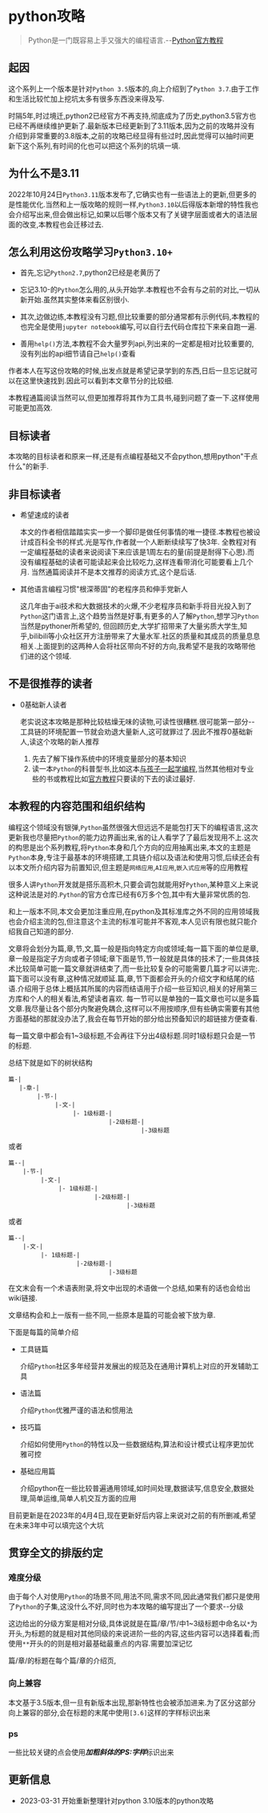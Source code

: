 # python攻略

> Python是一门既容易上手又强大的编程语言.--[Python官方教程](https://docs.python.org/3/tutorial/)

## 起因

这个系列上一个版本是针对`Python 3.5`版本的,向上介绍到了`Python 3.7`.由于工作和生活比较忙加上挖坑太多有很多东西没来得及写.

时隔5年,时过境迁,python2已经官方不再支持,彻底成为了历史,python3.5官方也已经不再继续维护更新了.最新版本已经更新到了3.11版本,因为之前的攻略并没有介绍到非常重要的3.8版本,之前的攻略已经显得有些过时,因此觉得可以抽时间更新下这个系列,有时间的化也可以把这个系列的坑填一填.

## 为什么不是3.11

2022年10月24日`Python3.11`版本发布了,它确实也有一些语法上的更新,但更多的是性能优化.当然和上一版攻略的规则一样,`Python3.10`以后得版本新增的特性我也会介绍写出来,但会做出标记,如果以后哪个版本又有了关键字层面或者大的语法层面的改变,本教程也会迁移过去.

## 怎么利用这份攻略学习`Python3.10+`

+ 首先,忘记`Python2.7`,python2已经是老黄历了

+ 忘记3.10-的`Python`怎么用的,从头开始学.本教程也不会有与之前的对比,一切从新开始.虽然其实整体来看区别很小.

+ 其次,边做边练,本教程没有习题,但比较重要的部分通常都有示例代码,本教程的也完全是使用`jupyter notebook`编写,可以自行去代码仓库拉下来亲自跑一遍.

+ 善用`help()`方法,本教程不会大量罗列api,列出来的一定都是相对比较重要的,没有列出的api细节请自己`help()`查看

作者本人在写这份攻略的时候,出发点就是希望记录学到的东西,日后一旦忘记就可以在这里快速找到.因此可以看到本文章节分的比较细.

本教程通篇阅读当然可以,但更加推荐将其作为工具书,碰到问题了查一下.这样使用可能更加高效.

## 目标读者

本攻略的目标读者和原来一样,还是有点编程基础又不会python,想用python"干点什么"的新手.

## 非目标读者

+ 希望速成的读者

    本文的作者相信踏踏实实一步一个脚印是做任何事情的唯一捷径.本教程也被设计成百科全书的样式.光是写作,作者就一个人断断续续写了快3年.
    全教程对有一定编程基础的读者来说阅读下来应该是1周左右的量(前提是耐得下心思).而没有编程基础的读者可能读起来会比较吃力,这样连看带消化可能要看上几个月.
    当然通篇阅读并不是本文推荐的阅读方式,这个是后话.

+ 其他语言编程习惯"根深蒂固"的老程序员和伸手党新人

    这几年由于ai技术和大数据技术的火爆,不少老程序员和新手将目光投入到了`Python`这门语言上,这个趋势当然是好事,有更多的人了解`Python`,想学习`Python`当然是pythoner所希望的,
    但回顾历史,大学扩招带来了大量劣质大学生,知乎,bilibili等小众社区开方注册带来了大量水军.社区的质量和其成员的质量息息相关.上面提到的这两种人会将社区带向不好的方向,我希望不是我的攻略带他们进的这个领域.

## 不是很推荐的读者

+ 0基础新人读者

    老实说这本攻略是那种比较枯燥无味的读物,可读性很糟糕.很可能第一部分--工具链的环境配置一节就会劝退大量新人,这可就罪过了.因此不推荐0基础新人,读这个攻略的新人推荐
    1. 先去了解下操作系统中的环境变量部分的基本知识
    2. 读一本`Python`的科普型书,比如这本[与孩子一起学编程](http://www.ituring.com.cn/book/103),当然其他相对专业些的书或教程比如[官方教程](https://docs.python.org/3/tutorial)只要读的下去的读过最好.

## 本教程的内容范围和组织结构

编程这个领域没有银弹,`Python`虽然很强大但远远不是能包打天下的编程语言,这次更新我也尽量把`Python`的能力边界画出来,省的让人看学了了最后发现用不上.这次的构思是出个系列教程,将`Python`本身和几个方向的应用抽离出来,本文的主题是`Python`本身,专注于最基本的环境搭建,工具链介绍以及语法和使用习惯,后续还会有以本文所介绍内容为前置知识,但主题是`网络应用`,`AI应用`,`嵌入式应用`等的应用教程

很多人讲`Python`开发就是搭乐高积木,只要会调包就能用好`Python`,某种意义上来说这种说法是对的.`Python`的官方仓库已经有6万多个包,其中有大量非常优质的包.

和上一版本不同,本文会更加注重应用,在python及其标准库之外不同的应用领域我也会介绍主流的包,但注意这个主流的标准可能并不客观,本人见识有限也就只能介绍我自己知道的部分.

文章将会划分为篇,章,节,文,篇一般是指向特定方向或领域;每一篇下面的单位是章,章一般是指定子方向或者子领域;章下面是节,节一般就是具体的技术了;一些具体技术比较简单可能一篇文章就讲结束了,而一些比较复杂的可能需要几篇才可以讲完;.篇下面可以没有章,这种情况就顺延.篇,章,节下面都会开头的介绍文字和结尾的结语.介绍用于总体上概括其所属的内容而结语用于介绍一些豆知识,相关的好用第三方库和个人的相关看法,希望读者喜欢.
每一节可以是单独的一篇文章也可以是多篇文章.我尽量让各个部分内聚避免耦合,这样可以不用按顺序,但有些确实需要有其他方面基础的那就没办法了,我会在每节开始的部分给出预备知识的超链接方便查看.

每一篇文章中都会有1~3级标题,不会再往下分出4级标题.同时1级标题只会是一节的标题.

总结下就是如下的树状结构

```shell
篇-|
   |-章-|
        |-节-|
             |-文-|
                  |- 1级标题-|
                            |-2级标题-|
                                     |-3级标题
```

或者

```shell
篇--|
    |-节-|
         |-文-|
              |- 1级标题-|
                        |-2级标题-|
                                 |-3级标题
```

或者

```shell
篇--|
    |-文-|
         |- 1级标题-|
                   |-2级标题-|
                            |-3级标题
```

在文末会有一个术语表附录,将文中出现的术语做一个总结,如果有的话也会给出wiki链接.

文章结构会和上一版有一些不同,一些原本是篇的可能会被下放为章.

下面是每篇的简单介绍

+ 工具链篇

    介绍`Python`社区多年经营并发展出的规范及在通用计算机上对应的开发辅助工具

+ 语法篇

    介绍`Python`优雅严谨的语法和惯用法

+ 技巧篇

    介绍如何使用`Python`的特性以及一些数据结构,算法和设计模式让程序更加优雅可控

+ 基础应用篇

    介绍python在一些比较普遍通用领域,如时间处理,数据读写,信息安全,数据处理,简单运维,简单人机交互方面的应用


目前更新是在2023年的4月4日,现在更新好后内容上来说对之前的有所删减,希望在未来3年中可以填完这个大坑

## 贯穿全文的排版约定

### 难度分级

由于每个人对使用`Python`的场景不同,用法不同,需求不同,因此通常我们都只是使用了`Python`的子集,这没什么不好,同时也为本攻略的编写提出了一个要求--分级

这边给出的分级方案是相对分级,具体说就是在篇/章/节/中1~3级标题中命名以`*`为开头,为标题的就是相对其他同级的来说进阶一些的内容,这些内容可以选择着看;而使用`**`开头的的则是相对最基础最重点的内容.需要加深记忆

篇/章/的标题在每个篇/章的介绍页,

### 向上兼容

本文基于3.5版本,但一旦有新版本出现,那新特性也会被添加进来.为了区分这部分向上兼容的部分,会在标题的末尾中使用`[3.6]`这样的字样标识出来

### ps

一些比较关键的点会使用***加粗斜体的PS:字样***标识出来

## 更新信息

+ 2023-03-31 开始重新整理针对python 3.10版本的python攻略